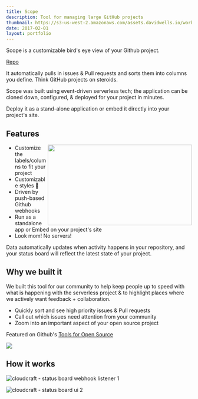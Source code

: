 ```yaml
---
title: Scope
description: Tool for managing large GitHub projects
thumbnail: https://s3-us-west-2.amazonaws.com/assets.davidwells.io/work/serverless-scope-logo.jpg
date: 2017-02-01
layout: portfolio
---
```


Scope is a customizable bird's eye view of your Github project.

[Repo](http://github.com/serverless/scope)

It automatically pulls in issues & Pull requests and sorts them into columns you define. Think GitHub projects on steroids.

Scope was built using event-driven serverless tech; the application can be cloned down, configured, & deployed for your project in minutes.

Deploy it as a stand-alone application or embed it directly into your project's site.

## Features

<img align="right" width="391" height="218" src="https://cloud.githubusercontent.com/assets/532272/22727459/cad63336-ed8d-11e6-8924-fce36f239a84.gif">

- Customize the labels/columns to fit your project
- Customizable styles 💁
- Driven by push-based Github webhooks
- Run as a standalone app or Embed on your project's site
- Look mom! No servers!

Data automatically updates when activity happens in your repository, and your status board will reflect the latest state of your project.

## Why we built it

We built this tool for our community to help keep people up to speed with what is happening with the serverless project & to highlight places where we actively want feedback + collaboration.

- Quickly sort and see high priority issues & Pull requests
- Call out which issues need attention from your community
- Zoom into an important aspect of your open source project

Featured on Github's [Tools for Open Source](https://github.com/showcases/tools-for-open-source)

<img src="https://s3-us-west-2.amazonaws.com/assets.davidwells.io/work/serverless-scope-demo.jpg"/>

## How it works

![cloudcraft - status board webhook listener 1](https://cloud.githubusercontent.com/assets/532272/22728277/ead7cb00-ed91-11e6-98b4-98fdb36c58c2.png)

![cloudcraft - status board ui 2](https://cloud.githubusercontent.com/assets/532272/22728295/01f11e72-ed92-11e6-9db8-473874b3a713.png)
